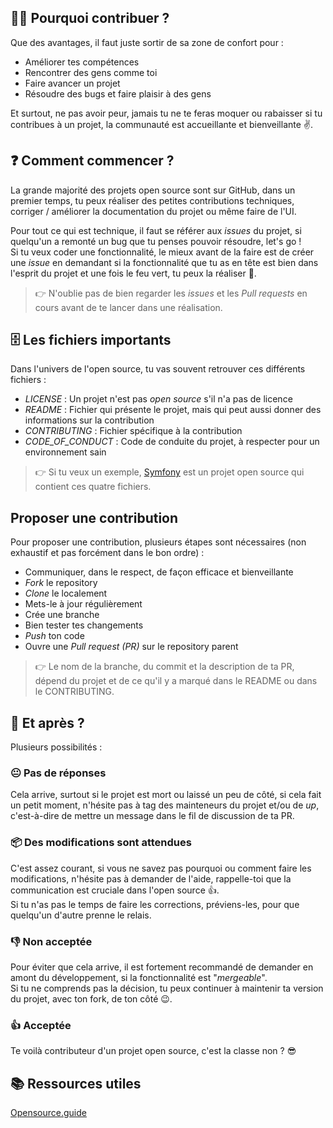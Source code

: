 ## 👨‍💻 Pourquoi contribuer ?

Que des avantages, il faut juste sortir de sa zone de confort pour :

- Améliorer tes compétences
- Rencontrer des gens comme toi
- Faire avancer un projet
- Résoudre des bugs et faire plaisir à des gens

Et surtout, ne pas avoir peur, jamais tu ne te feras moquer ou rabaisser si tu contribues à un projet, la communauté est accueillante et bienveillante ✌️.

## ❓ Comment commencer ?

La grande majorité des projets open source sont sur GitHub, dans un premier temps, tu peux réaliser des petites contributions techniques, corriger / améliorer la documentation du projet ou même faire de l'UI.

Pour tout ce qui est technique, il faut se référer aux _issues_ du projet, si quelqu'un a remonté un bug que tu penses pouvoir résoudre, let's go !  
Si tu veux coder une fonctionnalité, le mieux avant de la faire est de créer une _issue_ en demandant si la fonctionnalité que tu as en tête est bien dans l'esprit du projet et une fois le feu vert, tu peux la réaliser 💪.

> 👉 N'oublie pas de bien regarder les _issues_ et les _Pull requests_ en cours avant de te lancer dans une réalisation.

## 🗄️ Les fichiers importants

Dans l'univers de l'open source, tu vas souvent retrouver ces différents fichiers : 

- _LICENSE_ : Un projet n'est pas _open source_ s'il n'a pas de licence
- _README_ : Fichier qui présente le projet, mais qui peut aussi donner des informations sur la contribution
- _CONTRIBUTING_ : Fichier spécifique à la contribution
- _CODE_OF_CONDUCT_ : Code de conduite du projet, à respecter pour un environnement sain

> 👉 Si tu veux un exemple, [Symfony](https://github.com/symfony/symfony) est un projet open source qui contient ces quatre fichiers.

## Proposer une contribution

Pour proposer une contribution, plusieurs étapes sont nécessaires (non exhaustif et pas forcément dans le bon ordre) :

- Communiquer, dans le respect, de façon efficace et bienveillante
- _Fork_ le repository
- _Clone_ le localement
- Mets-le à jour régulièrement
- Crée une branche
- Bien tester tes changements
- _Push_ ton code
- Ouvre une _Pull request (PR)_ sur le repository parent

> 👉 Le nom de la branche, du commit et la description de ta PR, dépend du projet et de ce qu'il y a marqué dans le README ou dans le CONTRIBUTING.

## 🙂 Et après ?

Plusieurs possibilités :

### 😐 Pas de réponses

Cela arrive, surtout si le projet est mort ou laissé un peu de côté, si cela fait un petit moment, n'hésite pas à tag des mainteneurs du projet et/ou de _up_, c'est-à-dire de mettre un message dans le fil de discussion de ta PR.

### 📦 Des modifications sont attendues

C'est assez courant, si vous ne savez pas pourquoi ou comment faire les modifications, n'hésite pas à demander de l'aide, rappelle-toi que la communication est cruciale dans l'open source 👍.  
Si tu n'as pas le temps de faire les corrections, préviens-les, pour que quelqu'un d'autre prenne le relais.

### 👎 Non acceptée

Pour éviter que cela arrive, il est fortement recommandé de demander en amont du développement, si la fonctionnalité est "_mergeable_".  
Si tu ne comprends pas la décision, tu peux continuer à maintenir ta version du projet, avec ton fork, de ton côté 😉.

### 👍 Acceptée

Te voilà contributeur d'un projet open source, c'est la classe non ? 😎

## 📚 Ressources utiles

[Opensource.guide](https://opensource.guide/)